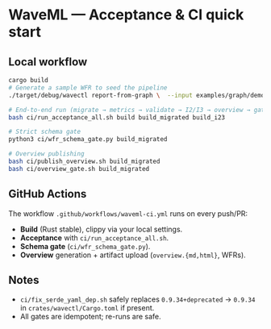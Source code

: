 # WaveML — Acceptance & CI quick start

## Local workflow

```bash
cargo build
# Generate a sample WFR to seed the pipeline
./target/debug/wavectl report-from-graph \  --input examples/graph/demo_w.json \  --out build/reports/auto_amp.wfr.json \  --mode amp --tol 1e-12

# End-to-end run (migrate → metrics → validate → I2/I3 → overview → gates)
bash ci/run_acceptance_all.sh build build_migrated build_i23

# Strict schema gate
python3 ci/wfr_schema_gate.py build_migrated

# Overview publishing
bash ci/publish_overview.sh build_migrated
bash ci/overview_gate.sh build_migrated
```

## GitHub Actions

The workflow `.github/workflows/waveml-ci.yml` runs on every push/PR:
- **Build** (Rust stable), clippy via your local settings.
- **Acceptance** with `ci/run_acceptance_all.sh`.
- **Schema gate** (`ci/wfr_schema_gate.py`).
- **Overview** generation + artifact upload (`overview.{md,html}`, WFRs).

## Notes

- `ci/fix_serde_yaml_dep.sh` safely replaces `0.9.34+deprecated` → `0.9.34` in `crates/wavectl/Cargo.toml` if present.
- All gates are idempotent; re-runs are safe.
